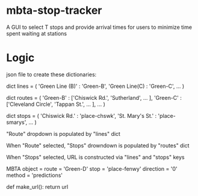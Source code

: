 # mbta-stop-tracker
A GUI to select T stops and provide arrival times for users to minimize time spent waiting at stations

# Logic

json file to create these dictionaries:

dict lines = (
    'Green Line (B)' : 'Green-B',
    'Green Line(C) : 'Green-C',
    ...
)

dict routes = (
    'Green-B' : ['Chiswick Rd.', 'Sutherland', ... ],
    'Green-C' : ['Cleveland Circle', 'Tappan St.', ... ],
    ...
)

dict stops = (
    'Chiswick Rd.' : 'place-chswk',
    'St. Mary's St.' : 'place-smarys',
    ...
)

"Route" dropdown is populated by "lines" dict

When "Route" selected, "Stops" drowndown is populated by "routes" dict

When "Stops" selected, URL is constructed via "lines" and "stops" keys

MBTA object = 
  route  = 'Green-D'
  stop = 'place-fenwy'
  direction = '0'
  method = 'predictions'
  
  def make_url():
    return url
